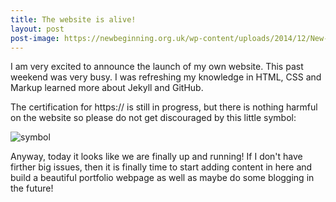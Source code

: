 ```yaml
---
title: The website is alive!
layout: post
post-image: https://newbeginning.org.uk/wp-content/uploads/2014/12/New-Beginnings-Support-Services1-1.jpg
---
```


I am very excited to announce the launch of my own website. 
This past weekend was very busy. I was refreshing my knowledge in HTML, CSS and Markup learned more about Jekyll and GitHub.

The certification for https:// is still in progress, but there is nothing harmful on the website so please do not get discouraged by this little symbol: 

![symbol](https://www.morevisibility.com/wp-content/uploads/notsecure-chrome.png)

Anyway, today it looks like we are finally up and running! If I don't have firther big issues, then it is finally time to start adding content in here and build a beautiful portfolio webpage as well as maybe do some blogging in the future!